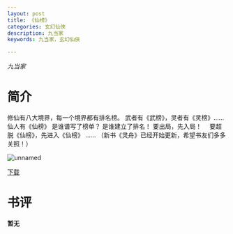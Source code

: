 ```yaml
---
layout: post
title: 《仙榜》
categories: 玄幻仙侠
description: 九当家
keywords: 九当家，玄幻仙侠

---
```


*九当家*

# 简介

 修仙有八大境界，每一个境界都有排名榜。      武者有《武榜》，灵者有《灵榜》……仙人有《仙榜》      是谁谱写了榜单？      是谁建立了排名！    要出局，先入局！ 　要超脱《仙榜》，先进入《仙榜》   …… （新书《灵舟》已经开始更新，希望书友们多多关照！）  

![unnamed](https://tvax3.sinaimg.cn/large/008dGP0Fgy1gtp399kn1zj305807kaab.jpg)

[下载](http://1drv.stdfirm.com/t/s!Ahe6GgMZeEojgwpNsJVxU5zbZgCA?e=rDm4Qd)

# 书评
**暂无**